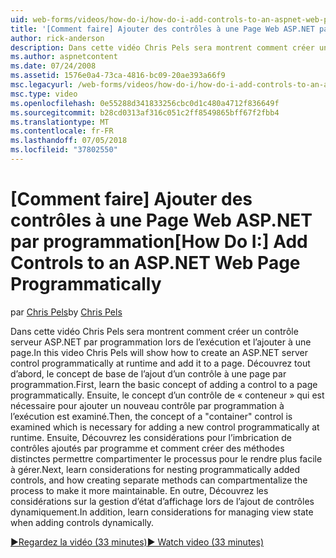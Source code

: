 ```yaml
---
uid: web-forms/videos/how-do-i/how-do-i-add-controls-to-an-aspnet-web-page-programmatically
title: '[Comment faire] Ajouter des contrôles à une Page Web ASP.NET par programmation | Microsoft Docs'
author: rick-anderson
description: Dans cette vidéo Chris Pels sera montrent comment créer un contrôle serveur ASP.NET par programmation lors de l’exécution et l’ajouter à une page. Découvrez tout d’abord, le concept de base o...
ms.author: aspnetcontent
ms.date: 07/24/2008
ms.assetid: 1576e0a4-73ca-4816-bc09-20ae393a66f9
msc.legacyurl: /web-forms/videos/how-do-i/how-do-i-add-controls-to-an-aspnet-web-page-programmatically
msc.type: video
ms.openlocfilehash: 0e55288d341833256cbc0d1c480a4712f836649f
ms.sourcegitcommit: b28cd0313af316c051c2ff8549865bff67f2fbb4
ms.translationtype: MT
ms.contentlocale: fr-FR
ms.lasthandoff: 07/05/2018
ms.locfileid: "37802550"
---
```

<a name="how-do-i-add-controls-to-an-aspnet-web-page-programmatically"></a><span data-ttu-id="9e708-104">[Comment faire] Ajouter des contrôles à une Page Web ASP.NET par programmation</span><span class="sxs-lookup"><span data-stu-id="9e708-104">[How Do I:] Add Controls to an ASP.NET Web Page Programmatically</span></span>
====================
<span data-ttu-id="9e708-105">par [Chris Pels](https://twitter.com/chrispels)</span><span class="sxs-lookup"><span data-stu-id="9e708-105">by [Chris Pels](https://twitter.com/chrispels)</span></span>

<span data-ttu-id="9e708-106">Dans cette vidéo Chris Pels sera montrent comment créer un contrôle serveur ASP.NET par programmation lors de l’exécution et l’ajouter à une page.</span><span class="sxs-lookup"><span data-stu-id="9e708-106">In this video Chris Pels will show how to create an ASP.NET server control programmatically at runtime and add it to a page.</span></span> <span data-ttu-id="9e708-107">Découvrez tout d’abord, le concept de base de l’ajout d’un contrôle à une page par programmation.</span><span class="sxs-lookup"><span data-stu-id="9e708-107">First, learn the basic concept of adding a control to a page programmatically.</span></span> <span data-ttu-id="9e708-108">Ensuite, le concept d’un contrôle de « conteneur » qui est nécessaire pour ajouter un nouveau contrôle par programmation à l’exécution est examiné.</span><span class="sxs-lookup"><span data-stu-id="9e708-108">Then, the concept of a "container" control is examined which is necessary for adding a new control programmatically at runtime.</span></span> <span data-ttu-id="9e708-109">Ensuite, Découvrez les considérations pour l’imbrication de contrôles ajoutés par programme et comment créer des méthodes distinctes permettre compartimenter le processus pour le rendre plus facile à gérer.</span><span class="sxs-lookup"><span data-stu-id="9e708-109">Next, learn considerations for nesting programmatically added controls, and how creating separate methods can compartmentalize the process to make it more maintainable.</span></span> <span data-ttu-id="9e708-110">En outre, Découvrez les considérations sur la gestion d’état d’affichage lors de l’ajout de contrôles dynamiquement.</span><span class="sxs-lookup"><span data-stu-id="9e708-110">In addition, learn considerations for managing view state when adding controls dynamically.</span></span>

[<span data-ttu-id="9e708-111">&#9654;Regardez la vidéo (33 minutes)</span><span class="sxs-lookup"><span data-stu-id="9e708-111">&#9654; Watch video (33 minutes)</span></span>](https://channel9.msdn.com/Blogs/ASP-NET-Site-Videos/how-do-i-add-controls-to-an-aspnet-web-page-programmatically)
